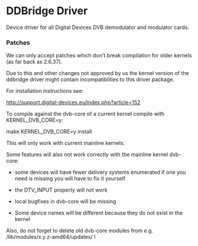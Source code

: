 # DDBridge Driver

Device driver for all Digital Devices DVB demodulator and modulator cards.

### Patches
We can only accept patches which don't break compilation for older kernels (as far back as 2.6.37).

Due to this and other changes not approved by us the kernel version of the ddbridge driver might contain
incompatiblities to this driver package.

For installation instructions see:

http://support.digital-devices.eu/index.php?article=152


To compile against the dvb-core of a current kernel compile with KERNEL_DVB_CORE=y:

make KERNEL_DVB_CORE=y install

This will only work with current mainline kernels.

Some features will also not work correctly with the mainline kernel dvb-core:

- some devices will have fewer delivery systems enumerated
  if one you need is missing you will have to fix it yourself

- the DTV_INPUT property will not work

- local bugfixes in dvb-core will be missing

- Some device names will be different because they do not exist in the kernel

Also, do not forget to delete old dvb-core modules from e.g. /lib/modules/x.y.z-amd64/updates/ ! 
